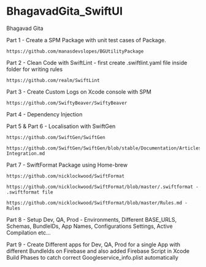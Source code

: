 # BhagavadGita_SwiftUI


Bhagavad Gita

Part 1 - Create a SPM Package with unit test cases of Package.

    https://github.com/manasdevslopes/BGUtilityPackage
    
Part 2 - Clean Code with SwiftLint - first create .swiftlint.yaml file inside folder for writing rules

    https://github.com/realm/SwiftLint
    
Part 3 - Create Custom Logs on Xcode console with SPM

    https://github.com/SwiftyBeaver/SwiftyBeaver
    
Part 4 - Dependency Injection

Part 5 & Part 6 - Localisation with SwiftGen

    https://github.com/SwiftGen/SwiftGen
    
    https://github.com/SwiftGen/SwiftGen/blob/stable/Documentation/Articles/Xcode-Integration.md
    
Part 7 - SwiftFormat Package using Home-brew
    
    https://github.com/nicklockwood/SwiftFormat
    
    https://github.com/nicklockwood/SwiftFormat/blob/master/.swiftformat - .swiftformat file
    
    https://github.com/nicklockwood/SwiftFormat/blob/master/Rules.md - Rules
    
Part 8 - Setup Dev, QA, Prod - Environments, Different BASE_URLS, Schemas, BundleIDs, App Names, Configurations Settings, Active Compilation etc...


Part 9 - Create Different apps for Dev, QA, Prod for a single App with different BundleIds on Firebase and also added Firebase Script in Xcode Build Phases to catch correct Googleservice_info.plist automatically
    
